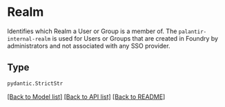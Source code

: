 # Realm

Identifies which Realm a User or Group is a member of.
The `palantir-internal-realm` is used for Users or Groups that are created in Foundry by administrators and not associated with any SSO provider.


## Type
```python
pydantic.StrictStr
```


[[Back to Model list]](../../../../README.md#models-v2-link) [[Back to API list]](../../../../README.md#apis-v2-link) [[Back to README]](../../../../README.md)
